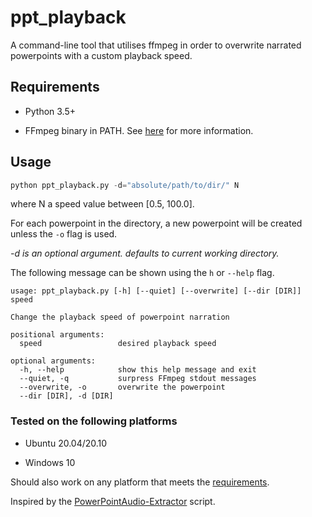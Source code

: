 # ppt_playback

A command-line tool that utilises ffmpeg in order to overwrite narrated powerpoints with a custom playback speed.

## Requirements

- Python 3.5+

- FFmpeg binary in PATH. See [here](https://github.com/adaptlearning/adapt_authoring/wiki/Installing-FFmpeg) for more information.

## Usage

```python
python ppt_playback.py -d="absolute/path/to/dir/" N
```

where N a speed value between [0.5, 100.0].

For each powerpoint in the directory, a new powerpoint will be created unless the ``-o`` flag is used.

*-d is an optional argument. defaults to current working directory.*

The following message can be shown using the ``h`` or ``--help`` flag.

```console
usage: ppt_playback.py [-h] [--quiet] [--overwrite] [--dir [DIR]] speed

Change the playback speed of powerpoint narration

positional arguments:
  speed                 desired playback speed

optional arguments:
  -h, --help            show this help message and exit
  --quiet, -q           surpress FFmpeg stdout messages
  --overwrite, -o       overwrite the powerpoint
  --dir [DIR], -d [DIR]
```

### Tested on the following platforms

- Ubuntu 20.04/20.10

- Windows 10

Should also work on any platform that meets the [requirements](#Requirements).

Inspired by the [PowerPointAudio-Extractor](https://github.com/Tortar/PowerPointAudio-Extractor) script.
